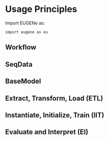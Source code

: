 # Usage Principles

Import EUGENe as:

```
import eugene as eu
```

## Workflow

## SeqData

## BaseModel

## Extract, Transform, Load (ETL)

## Instantiate, Initialize, Train (IIT)

## Evaluate and Interpret (EI)
